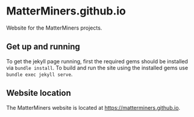 # MatterMiners.github.io
Website for the MatterMiners projects.

## Get up and running

To get the jekyll page running, first the required gems should be installed via `bundle install`. 
To build and run the site using the installed gems use `bundle exec jekyll serve`. 

## Website location

The MatterMiners website is located at https://matterminers.github.io.

